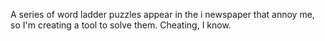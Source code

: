 A series of word ladder puzzles appear in the i newspaper that annoy me, so I'm creating a tool to solve them. Cheating, I know. 
